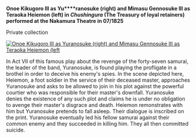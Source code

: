 **Onoe Kikugoro III as Yu****ranosuke (right) and Mimasu Gennosuke III as Teraoka Heiemon (left) in _Chushingura_ (The Treasury of loyal retainers) performed at the Nakamura Theatre in 07/1825**

Private collection

[![Onoe Kikugoro III as Yuranosuke (right) and Mimasu Gennosuke III as Teraoka Heiemon (left](Kunisada_Loan_291_small.jpg)](KUN/kun291.htm)

In Act VII of this famous play about the revenge of the forty-seven samurai, the leader of the band, Yuranosuke, is found playing the profligate in a brothel in order to deceive his enemy's spies. In the scene depicted here, Heiemon, a foot soldier in the service of their deceased master, approaches Yuranosuke and asks to be allowed to join in his plot against the powerful courtier who was responsible for their master's downfall. Yuranosuke denies the existence of any such plot and claims he is under no obligation to avenge their master's disgrace and death. Heiemon remonstrates with him but Yuranosuke pretends to fall asleep. Their dialogue is inscribed on the print. Yuranosuke eventually led his fellow samurai against their common enemy and they succeeded in killing him. They all then committed suicide.
